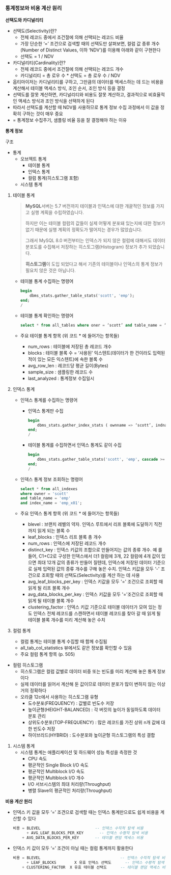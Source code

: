 ### 통계정보와 비용 계산 원리

**선택도와 카디널리티**

- 선택도(Selectivity)란?
    - 전체 레코드 중에서 조건절에 의해 선택되는 레코드 비율
    - 가장 단순한 ‘=’ 조건으로 검색할 때의 선택도만 살펴보면, 컬럼 값 종류 개수(Number of Distinct Values, 이하 ‘NDV’)를 이용해 아래와 같이 구현한다
    - 선택도 = 1 / NDV
- 카디널리티(Cardinality)란?
    - 전체 레코드 중에서 조건절에 의해 선택되는 레코드 개수
    - 카디널리티 = 총 로우 수 * 선택도 = 총 로우 수 / NDV
- 옵티마이저는 카디널리티를 구하고, 그만큼의 데이터를 액세스하는 데 드는 비용을 계산해서 테이블 액세스 방식, 조인 순서, 조인 방식 등을 결정
- 선택도를 잘못 계산하면, 카디널리티와 비용도 잘못 계산하고, 결과적으로 비효율적인 액세스 방식과 조인 방식을 선택하게 된다
- 따라서 선택도를 계산할 때 NDV를 사용하므로 통계 정보 수집 과정에서 이 값을 정확히 구하는 것이 매우 중요
- = 통계정보 수집주기, 샘플링 비율 등을 잘 결정해야 하는 이유

**통계 정보**

구조

- 통계
    - 오브젝트 통계
        - 테이블 통계
        - 인텍스 통계
        - 컬럼 통계(히스토그램 포함)
    - 시스템 통계

1. 테이블 통계

   > **MySQL**서버는 5.7 버전까지 테이블과 인덱스에 대한 개괄적인 정보를 가지고 실행 계획을 수립하였습니다.
   >
   >
   > 하지만 이는 테이블 컬럼의 값들이 실제 어떻게 분포돼 있는지에 대한 정보가 없기 때문에 실행 계획의 정확도가 떨어지는 경우가 많았습니다.
   >
   > 그래서 MySQL 8.0 버전부터는 인덱스가 되지 않은 컬럼에 대해서도 데이터 분포도를 수집해서 저장하는 히스토그램(Histogram) 정보가 추가 되었습니다.
   >
   > **히스토그램**이 도입 되었다고 해서 기존의 테이블이나 인덱스의 통계 정보가 필요치 않은 것은 아닙니다.
   >
    - 테이블 통계 수집하는 명령어

        ```sql
        begin 
        	dbms_stats.gather_table_stats('scott', 'emp'); 
        end; 
        /
        ```

    - 테이블 통계 확인하는 명령어

        ```sql
        select * from all_tables where oner = ‘scott’ and table_name = ‘emp’
        ```

    - 주요 테이블 통계 항목 (위 코드 * 에 들어가는 항목들)
        - num_rows : 테이블에 저장된 총 레코드 개수
        - blocks  : 테이블 블록 수 = ‘사용된’ 익스텐트(데이터가 한 건이라도 입력된적이 있는 모든 익스텐트)에 속한 블록 수
        - avg_row_len : 레코드당 평균 길이(Bytes)
        - sample_size : 샘플링한 레코드 수
        - last_analyzed : 통계정보 수집일시
2. 인덱스 통계
    - 인덱스 통계를 수집하는 명령어
        - 인덱스 통계만 수집

            ```sql
            begin 
            	dbms_stats.gather_index_stats ( ownname => ‘scott’, indname => ‘emp_x01); 
            end; 
            /
            ```

        - 테이블 통계를 수집하면서 인덱스 통계도 같이 수집

            ```sql
            begin 
            	dbms_stats.gather_table_stats('scott', 'emp', cascade >= true); 
            end; 
            /
            ```

    - 인덱스 통계 정보 조회하는 명령어

        ```sql
        select * from all_indexes
        where owner = 'scott'
        and table_name = 'emp'
        and index_name = 'emp_x01';
        ```

    - 주요 인덱스 통계 항목 (위 코드 * 에 들어가는 항목들)
        - blevel : 브랜치 레벨의 약자. 인덱스 루트에서 리프 블록에 도달하기 직전까지 읽게 되는 블록 수
        - leaf_blocks : 인덱스 리프 블록 총 개수
        - num_rows  : 인덱스에 저장된 레코드 개수
        - distinct_key : 인덱스 키값의 조합으로 만들어지는 값의 종류 개수. 예 를 들어, C1+C2로 구성한 인덱스에서 더1 컬럼에 3개, 22 컬럼에 4개 값이 있으면 최대 12개 값의 종류가 만들어 질텐데, 인덱스에 저장된 데이터 기준으로 실제 입력된 값의 종류 개수를 구해 놓은 수치. 인덱스 키값을 모두 ‘-' 조건으로 조회할 때의 선택도(Selectivity)를 계산 하는 데 사용
        - avg_leaf_blocks_per_key : 인덱스 키값을 모두 '=' 조건으로 조회할 때 읽게 될 리프 블록 개수
        - avg_data_blocks_per_key : 인덱스 키값을 모두 '='조건으로 조회할 때 읽게 될 테이블 블록 개수
        - clustering_factor : 인덱스 키값 기준으로 테이블 데이터가 모여 있는 정도 인덱스 전체 레코드를 스캔하면서 테이블 레코드를 찾아 갈 때 읽게 될 테이블 블록 개수를 미리 계산해 놓은 수치
3. 컬럼 통계
    - 컬럼 통계는 테이블 통계 수집할 때 함께 수집됨
    - all_tab_col_statistics 뷰에서도 같은 정보를 확인할 수 있음
    - 주요 컬럼 통계 항목 (p. 505)

- 컬럼 히스토그램
    - 히스토그램은 컬럼 값별로 데이터 비중 또는 빈도를 미리 계산해 놓은 통계 정보이다
    - 실제 데이터를 읽어서 계산해 둔 값이므로 데이터 분포가 많이 변하지 않는 이상 거의 정확하다
    - 오라클 12c에서 사용하는 히스토그램 유형
        - 도수분포(FREQUENCY) : 값별로 빈도수 저장
        - 높이균형(HEIGHT-BALANCED) : 각 버킷의 높이가 동일하도록 데이터 분포 관리
        - 상위도수분포(TOP-FREQUENCY) : 많은 레코드를 가진 상위 n개 값에 대한 빈도수 저장
        - 하이브리드(HYBRID) : 도수분포와 높이균형 히스토그램의 특성 결합

1. 시스템 통계
    - 시스템 통계는 애플리케이션 및 하드웨어 성능 특성을 측정한 것
        - CPU 속도
        - 평균적인 Single Block I/O 속도
        - 평균적인 Multiblock I/O 속도
        - 평균적인 Multiblock I/O 개수
        - I/O 서브시스템의 최대 처리량(Throughput)
        - 병렬 Slave의 평균적인 처리량(Throughput)

**비용 계산 원리**

- 인덱스 키 값을 모두 ‘=’ 조견으로 검색할 때는 인덱스 통계만으로도 쉽게 비용을 계산할 수 있다

    ```sql
    비용 = BLEVEL                        -- 인덱스 수직적 탐색 비용
    	  + AVG_LEAF_BLOCKS_PER_KEY       -- 인덱스 수평적 탐색 비용
        + AVG_DATA_BLOCKS_PER_KEY       -- 테이블 랜덤 액세스 비용
    ```

- 인덱스 키 값이 모두 ‘=’ 조건이 아닐 때는 컬럼 통계까지 활용한다

    ```sql
    비용 = BLEVEL                                   -- 인덱스 수직적 탐색 비용
    	  + LEAF_BLOCKS        X 유효 인덱스 선택도      -- 인덱스 수평적 탐색 비용
        + CLUSTERING_FACTOR  X 유효 테이블 선택도      -- 테이블 랜덤 액세스 비용
    ```
